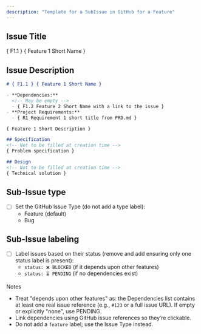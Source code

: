 ```yaml
---
description: "Template for a SubIssue in GitHub for a Feature"
---
```


## Issue Title

{ F1.1 } { Feature 1 Short Name }

## Issue Description

````markdown
# { F1.1 } { Feature 1 Short Name }

- **Dependencies:** 
  <!-- May be empty -->
  - { F1.2 Feature 2 Short Name with a link to the issue }
- **Project Requirements:** 
  - { R1 Requirement 1 short title from PRD.md }

{ Feature 1 Short Description }

## Specification
<!-- Not to be filled at creation time -->
{ Problem specification }

## Design
<!-- Not to be filled at creation time -->
{ Technical solution }
````

## Sub-Issue type

- [ ] Set the GitHub Issue Type (do not add a type label):
  - Feature (default)
  - Bug

## Sub-Issue labeling

- [ ] Label issues based on their status (remove and add ensuring only one status label is present):
  - `status: ❌ BLOCKED` (if it depends upon other features)
  - `status: ⏳ PENDING` (if no dependencies exist)

Notes
- Treat "depends upon other features" as: the Dependencies list contains at least one real issue reference (e.g., `#123` or a full issue URL). If empty or explicitly "none", use PENDING.
- Link dependencies using GitHub issue references so they’re clickable.
- Do not add a `feature` label; use the Issue Type instead.
